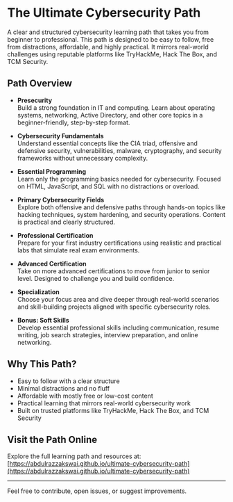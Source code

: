 # The Ultimate Cybersecurity Path

A clear and structured cybersecurity learning path that takes you from beginner to professional. This path is designed to be easy to follow, free from distractions, affordable, and highly practical. It mirrors real-world challenges using reputable platforms like TryHackMe, Hack The Box, and TCM Security.

## Path Overview

- **Presecurity**  
  Build a strong foundation in IT and computing. Learn about operating systems, networking, Active Directory, and other core topics in a beginner-friendly, step-by-step format.

- **Cybersecurity Fundamentals**  
  Understand essential concepts like the CIA triad, offensive and defensive security, vulnerabilities, malware, cryptography, and security frameworks without unnecessary complexity.

- **Essential Programming**  
  Learn only the programming basics needed for cybersecurity. Focused on HTML, JavaScript, and SQL with no distractions or overload.

- **Primary Cybersecurity Fields**  
  Explore both offensive and defensive paths through hands-on topics like hacking techniques, system hardening, and security operations. Content is practical and clearly structured.

- **Professional Certification**  
  Prepare for your first industry certifications using realistic and practical labs that simulate real exam environments.

- **Advanced Certification**  
  Take on more advanced certifications to move from junior to senior level. Designed to challenge you and build confidence.

- **Specialization**  
  Choose your focus area and dive deeper through real-world scenarios and skill-building projects aligned with specific cybersecurity roles.

- **Bonus: Soft Skills**  
  Develop essential professional skills including communication, resume writing, job search strategies, interview preparation, and online networking.

## Why This Path?

- Easy to follow with a clear structure
- Minimal distractions and no fluff
- Affordable with mostly free or low-cost content
- Practical learning that mirrors real-world cybersecurity work
- Built on trusted platforms like TryHackMe, Hack The Box, and TCM Security

## Visit the Path Online

Explore the full learning path and resources at:  
[https://abdulrazzakswai.github.io/ultimate-cybersecurity-path](https://abdulrazzakswai.github.io/ultimate-cybersecurity-path)

---

Feel free to contribute, open issues, or suggest improvements.
